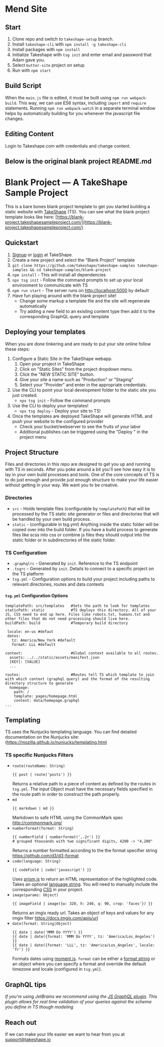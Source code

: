 # Mend Site

## Start

1. Clone repo and switch to `takeshape-setup` branch.
1. Install `takeshape-cli` with `npm install -g takeshape-cli`
1. Install packages with `npm install`
1. Initialize Takeshape with `tsg init` and enter email and password that Adam gave you.
1. Select `butter-site` project on setup
1. Run with `npm start`

## Build Script

When the `main.js` file is edited, it must be built using `npm run webpack-build`. This way, we can use ES6 syntax, including `import` and `require` statements. Running `npm run webpack-watch` in a separate terminal window helps by automatically building for you whenever the javascript file changes.

## Editing Content

Login to Takeshape.com with credentials and change content.

## Below is the original blank project README.md

# Blank Project — A TakeShape Sample Project

This is a bare bones blank project template to get you started building a static website with [TakeShape](https://www.takeshape.io) (TS). You can see what the blank project template looks like here: [https://blank-project.takeshapesampleproject.com/](https://blank-project.takeshapesampleproject.com/)

## Quickstart

1. [Signup](https://app.takeshape.io/signup) or [login](https://app.takeshape.io/login) at TakeShape.
1. Create a new project and select the "Blank Project" template
1. `git clone https://github.com/takeshape/takeshape-samples takeshape-samples && cd takeshape-samples/blank-project`
1. `npm install` - This will install all dependencies
1. `npx tsg init` - Follow the command prompts to set up your local environment to communicate with TS
1. `npm run start` - The server runs on [http://localhost:5000](http://localhost:5000) by default
1. Have fun playing around with the blank project site!
   - Change some markup a template file and the site will regenerate automatically
   - Try adding a new field to an existing content type then add it to the corresponding GraphQL query and template

## Deploying your templates

When you are done tinkering and are ready to put your site online follow these steps:

1. Configure a Static Site in the TakeShape webapp.
   1. Open your project in TakeShape
   1. Click on "Static Sites" from the project dropdown menu.
   1. Click the "NEW STATIC SITE" button.
   1. Give your site a name such as "Production" or "Staging"
   1. Select your "Provider" and enter in the appropriate credentials.
1. Use the CLI to point your local development folder to the static site you just created.
   - `npx tsg init` - Follow the command prompts
1. Use the CLI to deploy your templates!
   - `npx tsg deploy` - Deploy your site to TS!
1. Once the templates are deployed TakeShape will generate HTML and push your website to the configured provider
   - Check your bucket/webserver to see the fruits of your labor
   - Additional publishes can be triggered using the "Deploy <sitename>" in the project menu

## Project Structure

Files and directories in this repo are designed to get you up and running with TS in seconds. After you poke around a bit you'll see how easy it is to lay in your own build processes and tools. One of the core concepts of TS is to do just enough and provide just enough structure to make your life easier without getting in your way. We want you to be creative.

### Directories

- `src` - Holds template files (configurable by `templatePath`) that will be processed by the TS static site generator or files and directories that will be handled by your own build process.
- `static` - (configurable in tsg.yml) Anything inside the static folder will be copied over into the build folder. If you have a build process to generate files like scss into css or combine js files they should output into the static folder or in subdirectories of the static folder.

### TS Configuration

- `.graphqlrc` - Generated by `init`. Reference to the TS endpoint
- `.tsgrc` - Generated by `init`. Details to connect to a specific project on the TS platform
- `tsg.yml` - Configuration options to build your project including paths to relevant directories, routes and data contexts

#### `tsg.yml` Configuration Options

```
templatePath: src/templates   #Sets the path to look for templates
staticPath: static            #TS deploys this directory. All of your JS, CSS need to end up here. Files like robots.txt, humans.txt and other files that do not need processing should live here.
buildPath: build              #Temporary build directory

 locale: en-us #defaut
 dates:
   tz: America/New_York #default
   format: LLL #default

context:                      #Global context available to all routes.
  assets: ../../static/assets/manifest.json
  [KEY]: [VALUE]
  ...

routes:                       #Routes tell TS which template to join with which context (graphql query) and the format of the resulting directory structure to generate
  homepage:
    path: /
    template: pages/homepage.html
    context: data/homepage.graphql
...
```

## Templating

TS uses the Nunjucks templating language. You can find detailed documentation on the Nunjucks site: (https://mozilla.github.io/nunjucks/templating.html

### TS specific Nunjucks Filters

- `route(routeName: String)`
  ```
  {{ post | route('posts') }}
  ```
  Returns a relative path to a piece of content as defined by the routes in `tsg.yml`. The input Object must have the necessary fields specified in the route path in order to construct the path properly.
- `md`
  ```
  {{ markdown | md }}
  ```
  Markdown to safe HTML using the CommonMark spec http://commonmark.org/
- `numberFormat(format: String)`
  ```
  {{ numberField | numberformat(',.2r') }}
  # grouped thousands with two significant digits, 4200 -> "4,200"
  ```
  Returns a number formatted according to the the format specifier string https://github.com/d3/d3-format
- `code(language: String)`
  ```
  {{ codeField | code('javascript') }}
  ```
  Uses [prism.js](http://prismjs.com/) to return an HTML representation of the highlighted code. Takes an optional [language string](http://prismjs.com/#languages-list). You will need to manually include the corresponding [CSS](https://github.com/PrismJS/prism/tree/gh-pages/themes) in your project.
- `image(params: Object)`
  ```
  {{ imageField | image({w: 320, h: 240, q: 90, crop: 'faces'}) }}
  ```
  Returns an imgix ready url. Takes an object of keys and values for any imgix filter https://docs.imgix.com/apis/url
- `date(format: String|Object)`
  ```
  {{ date | date('MMM Do YYYY') }}
  {{ date | date({format: 'MMM Do YYYY', tz: 'America/Los_Angeles') }}
  {{ date | date({format: 'LLL', tz: 'America/Los_Angeles', locale: 'fr') }}
  ```
  Formats dates using [moment.js](https://momentjs.com/). `format` can be either a [format string](https://momentjs.com/docs/#/displaying/format/) or an object where you can specify a format and override the default timezone and locale (configured in `tsg.yml`).

## GraphQL tips

_If you're using JetBrains we recommend using the [JS GraphQL plugin](https://github.com/jimkyndemeyer/js-graphql-intellij-plugin). This plugin allows for real time validation of your queries against the schema you define in TS though modeling_

## Reach out

If we can make your life easier we want to hear from you at [support@takeshape.io](mailto:support@takeshape.io)

